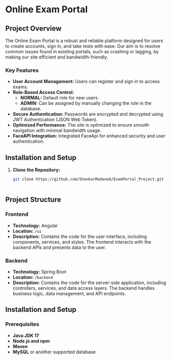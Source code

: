 # Online Exam Portal

## Project Overview
The Online Exam Portal is a robust and reliable platform designed for users to create accounts, sign in, and take tests with ease. Our aim is to resolve common issues found in existing portals, such as crashing or lagging, by making our site efficient and bandwidth-friendly.

### Key Features
- **User Account Management:** Users can register and sign in to access exams.
- **Role-Based Access Control:** 
  - **NORMAL:** Default role for new users.
  - **ADMIN:** Can be assigned by manually changing the role in the database.
- **Secure Authentication:** Passwords are encrypted and decrypted using JWT Authentication (JSON Web Token).
- **Optimized Performance:** The site is optimized to ensure smooth navigation with minimal bandwidth usage.
- **FaceAPI Integration:** Integrated FaceApi for enhanced security and user authentication.

## Installation and Setup
1. **Clone the Repository:**
   ```bash
   git clone https://github.com/ShankarMadane8/ExamPortal_Project.git



## Project Structure

### Frontend
- **Technology:** Angular
- **Location:** `/ui`
- **Description:** Contains the code for the user interface, including components, services, and styles. The frontend interacts with the backend APIs and presents data to the user.

### Backend
- **Technology:** Spring Boot
- **Location:** `/backend`
- **Description:** Contains the code for the server-side application, including controllers, services, and data access layers. The backend handles business logic, data management, and API endpoints.

## Installation and Setup

### Prerequisites
- **Java JDK 17**
- **Node.js and npm**
- **Maven**
- **MySQL** or another supported database
